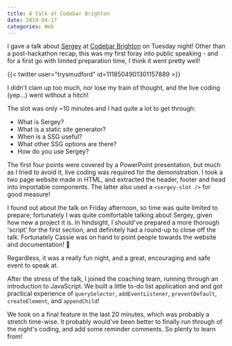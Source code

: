 ```yaml
---
title: A talk at Codebar Brighton
date: 2019-04-17
categories: Web
---
```


I gave a talk about [Sergey](https://sergey.cool/) at [Codebar Brighton](https://codebar.io/brighton) on Tuesday night! Other than a post-hackathon recap, this was my first foray into public speaking - and for a first go with limited preparation time, I think it went pretty well!

{{< twitter user="trysmudford" id=1118504901301157889 >}}

I didn't clam up too much, nor lose my train of thought, and the live coding (yep...) went without a hitch!

The slot was only ~10 minutes and I had quite a lot to get through:

- What is Sergey?
- What is a static site generator?
- When is a SSG useful?
- What other SSG options are there?
- How do you use Sergey?

The first four points were covered by a PowerPoint presentation, but much as I tried to avoid it, live coding was required for the demonstration. I took a two page website made in HTML, and extracted the header, footer and head into importable components. The latter also used a `<sergey-slot />` for good measure!

I found out about the talk on Friday afternoon, so time was quite limited to prepare; fortunately I was quite comfortable talking about Sergey, given how new a project it is. In hindsight, I should've prepared a more thorough 'script' for the first section, and definitely had a round-up to close off the talk. Fortunately Cassie was on hand to point people towards the website and documentation! 🙈

Regardless, it was a really fun night, and a great, encouraging and safe event to speak at.

After the stress of the talk, I joined the coaching team, running through an introduction to JavaScript. We built a little to-do list application and and got practical experience of `querySelector`, `addEventListener`, `preventDefault`, `createElement`, and `appendChild`!

We took on a final feature in the last 20 minutes, which was probably a stretch time-wise. It probably would've been better to finally run through of the night's coding, and add some reminder comments. So plenty to learn from!

